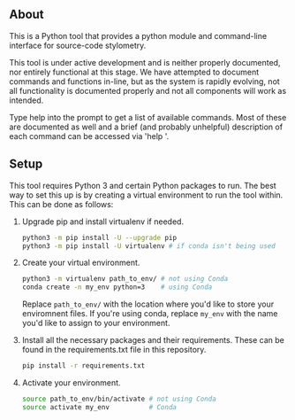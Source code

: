 About
------
This is a Python tool that provides a python module and command-line interface for source-code stylometry.

This tool is under active development and is neither properly documented, nor entirely functional at this stage. We have attempted to document commands and functions in-line, but as the system is rapidly evolving, not all functionality is documented properly and not all components will work as intended.

Type help into the prompt to get a list of available commands. Most of these are documented as well and a brief (and probably unhelpful) description of each command can be accessed via 'help <command>'.



Setup
-------

This tool requires Python 3 and certain Python packages to run. The best way to set this up is by creating a virtual environment to run the tool within. This can be done as follows:

1. Upgrade pip and install virtualenv if needed.

    ```bash
    python3 -m pip install -U --upgrade pip
    python3 -m pip install -U virtualenv # if conda isn't being used
    ```

2. Create your virtual environment.

    ```bash
    python3 -m virtualenv path_to_env/ # not using Conda
    conda create -n my_env python=3    # using Conda
    ```

    Replace `path_to_env/` with the location where you'd like to store your enviromnent files. If you're using conda, replace `my_env` with the name you'd like to assign to your environment.

3. Install all the necessary packages and their requirements. These can be found in the requirements.txt file in this repository.

    ```bash
    pip install -r requirements.txt
    ```

4. Activate your environment.

    ```bash
    source path_to_env/bin/activate # not using Conda
    source activate my_env          # Conda
    ```
